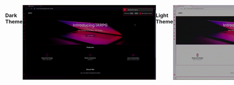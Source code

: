 <section style="display: flex; flex-direction: row;">
  <p>
    <h3>
    Dark Theme
    </h3>
    <img src="themeGifs/darkTheme.gif">
  </p>
  <p>
    <h3>
    Light Theme
    </h3>
    <img src="themeGifs/lightTheme.gif">
  </p>
</section>


